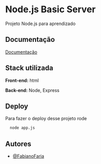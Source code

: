 # Node.js Basic Server

Projeto Node.js para aprendizado

## Documentação

[Documentação](https://www.freecodecamp.org/portuguese/news/como-instalar-o-node-js-e-o-npm-no-windows/)


## Stack utilizada

**Front-end:** html

**Back-end:** Node, Express

## Deploy

Para fazer o deploy desse projeto rode

```bash
  node app.js
```


## Autores

- [@FabianoFaria](https://github.com/FabianoFaria)